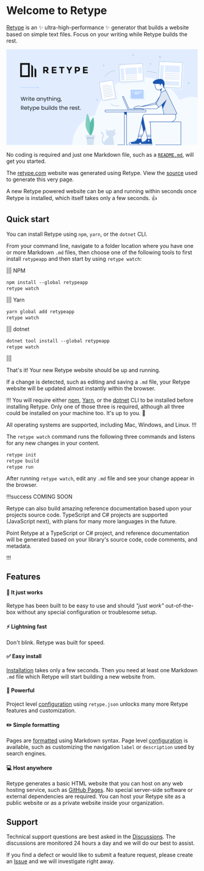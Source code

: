 # Welcome to Retype

[Retype](https://retype.com/) is an :sparkles: ultra-high-performance :sparkles: generator that builds a website based on simple text files. Focus on your writing while Retype builds the rest.

![Write anything, let Retype build the rest](static/retype-hero.svg)

No coding is required and just one Markdown file, such as a [`README.md`](https://www.makeareadme.com/), will get you started. 

The [retype.com](https://retype.com/) website was generated using Retype. View the [source](https://github.com/retypeapp/retype/blob/main/README.md) used to generate this very page.

A new Retype powered website can be up and running within seconds once Retype is installed, which itself takes only a few seconds. :+1:

## Quick start

You can install Retype using `npm`, `yarn`, or the `dotnet` CLI. 

From your command line, navigate to a folder location where you have one or more Markdown `.md` files, then choose one of the following tools to first install `retypeapp` and then start by using `retype watch`:

||| NPM
```
npm install --global retypeapp
retype watch
```
||| Yarn
```
yarn global add retypeapp
retype watch
```
||| dotnet
```
dotnet tool install --global retypeapp
retype watch
```
|||

That's it! Your new Retype website should be up and running. 

If a change is detected, such as editing and saving a `.md` file, your Retype website will be updated almost instantly within the browser.

!!!
You will require either [npm](https://www.npmjs.com/get-npm), [Yarn](https://classic.yarnpkg.com/en/docs/install/#mac-stable), or the [dotnet](https://dotnet.microsoft.com/download/dotnet-core) CLI to be installed before installing Retype. Only one of those three is required, although all three could be installed on your machine too. It's up to you. :raised_hands:

All operating systems are supported, including Mac, Windows, and Linux.
!!!

The `retype watch` command runs the following three commands and listens for any new changes in your content.

```
retype init
retype build
retype run
```

After running `retype watch`, edit any `.md` file and see your change appear in the browser.

!!!success COMING SOON

Retype can also build amazing reference documentation based upon your projects source code. TypeScript and C# projects are supported (JavaScript next), with plans for many more languages in the future.

Point Retype at a TypeScript or C# project, and reference documentation will be generated based on your library's source code, code comments, and metadata.

!!!


## Features

#### :tada: It just works

Retype has been built to be easy to use and should _"just work"_ out-of-the-box without any special configuration or troublesome setup.

#### :zap: Lightning fast

Don't blink. Retype was built for speed.

#### :white_check_mark: Easy install

[Installation](/getting_started.md) takes only a few seconds. Then you need at least one Markdown `.md` file which Retype will start building a new website from. 

#### :muscle: Powerful

Project level [configuration](project_configuration.md) using `retype.json` unlocks many more Retype features and customization.

#### :pencil2: Simple formatting

Pages are [formatted](/formatting.md) using Markdown syntax. Page level [configuration](/page_configuration.md) is available, such as customizing the navigation `label` or `description` used by search engines.

#### :computer: Host anywhere

Retype generates a basic HTML website that you can host on any web hosting service, such as [GitHub Pages](https://docs.github.com/en/github/working-with-github-pages/creating-a-github-pages-site). No special server-side software or external dependencies are required. You can host your Retype site as a public website or as a private website inside your organization.

## Support

Technical support questions are best asked in the [Discussions](https://github.com/retypeapp/retype/discussions). The discussions are monitored 24 hours a day and we will do our best to assist.

If you find a defect or would like to submit a feature request, please create an [Issue](https://github.com/retypeapp/retype/issues) and we will investigate right away.